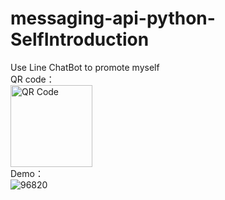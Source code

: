 # messaging-api-python-SelfIntroduction
Use Line ChatBot to promote myself<br>
QR code：<br>
<img width="131" alt="QR Code" src="https://user-images.githubusercontent.com/80137552/110903727-d89a4080-8342-11eb-96b2-770a75ed1dd8.png"><br>
Demo：<br>
![96820](https://user-images.githubusercontent.com/80137552/110903974-3dee3180-8343-11eb-96db-fa4c5fd012a0.jpg)<br>
